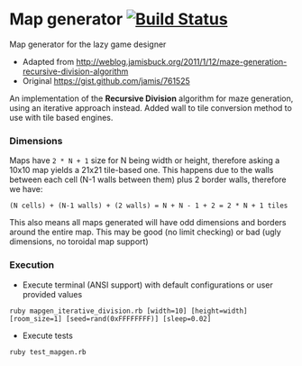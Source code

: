# Map generator [![Build Status](https://travis-ci.org/Maumagnaguagno/Map_generator.svg)](https://travis-ci.org/Maumagnaguagno/Map_generator)

Map generator for the lazy game designer

* Adapted from http://weblog.jamisbuck.org/2011/1/12/maze-generation-recursive-division-algorithm
* Original https://gist.github.com/jamis/761525

An implementation of the **Recursive Division** algorithm for maze generation, using an iterative approach instead.
Added wall to tile conversion method to use with tile based engines.

### Dimensions

Maps have ```2 * N + 1``` size for N being width or height, therefore asking a 10x10 map yields a 21x21 tile-based one.
This happens due to the walls between each cell (N-1 walls between them) plus 2 border walls, therefore we have:
```
(N cells) + (N-1 walls) + (2 walls) = N + N - 1 + 2 = 2 * N + 1 tiles
```

This also means all maps generated will have odd dimensions and borders around the entire map.
This may be good (no limit checking) or bad (ugly dimensions, no toroidal map support)

### Execution

- Execute terminal (ANSI support) with default configurations or user provided values
```
ruby mapgen_iterative_division.rb [width=10] [height=width] [room_size=1] [seed=rand(0xFFFFFFFF)] [sleep=0.02]
```
- Execute tests
```
ruby test_mapgen.rb
```
